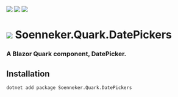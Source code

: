 ﻿[![](https://img.shields.io/nuget/v/soenneker.quark.datepickers.svg?style=for-the-badge)](https://www.nuget.org/packages/soenneker.quark.datepickers/)
[![](https://img.shields.io/github/actions/workflow/status/soenneker/soenneker.quark.datepickers/publish-package.yml?style=for-the-badge)](https://github.com/soenneker/soenneker.quark.datepickers/actions/workflows/publish-package.yml)
[![](https://img.shields.io/nuget/dt/soenneker.quark.datepickers.svg?style=for-the-badge)](https://www.nuget.org/packages/soenneker.quark.datepickers/)

# ![](https://user-images.githubusercontent.com/4441470/224455560-91ed3ee7-f510-4041-a8d2-3fc093025112.png) Soenneker.Quark.DatePickers
### A Blazor Quark component, DatePicker.

## Installation

```
dotnet add package Soenneker.Quark.DatePickers
```
